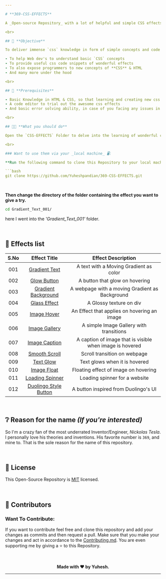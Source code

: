 ```yaml
---

# **369-CSS-EFFECTS**

A _Open-source Repository_ with a lot of helpful and simple CSS effects that helps beginners in learning Web Development and experimenting their knowledge in form of projects that benefit people. *369-CSS-EFFECTS's* main goal is to deliver useful and important CSS and HTML concepts to people in a easier way to infer. In simple words this Repository is a simple and conceptual `CSS` & `HTML` learning platform for emerging Web Dev's.

<br>

## 🎯 **Objective**

To deliver immense `css` knowledge in form of simple concepts and code snippets to create basic css effects that are essential in the developments of crazy websites.

- To help Web dev's to understand basic `CSS` concepts
- To provide useful css code snippets of wonderful effects
- To also expose programmers to new concepts of **CSS** & HTML
- And many more under the hood

<br>

## 📃 **Prerequisites**

- Basic Knowledge in HTML & CSS, so that learning and creating new css effects is easier and helpful.
- A code editor to trial out the awesome css effects
- And basic error solving ability, in case of you facing any issues in implementing these effects.

<br>

## 🫵🏻 **What you should do**

Open the `CSS-EFFECTS` Folder to delve into the learning of wonderful css effects. Then navigate to any folder with the effect name mentioned as its title that you're looking for are feel interested. Then give a look onto the code in both `index.html` & `style.css` and try to understand it. Then implement them in your upcoming web projects.

<br>

### Want to use them via your _local machine_ 🖥️:

**Run the following command to clone this Repository to your local machine**

```bash
git clone https://github.com/Yuheshpandian/369-CSS-EFFECTS.git
```

<br>


**Then change the directory of the folder containing the effect you want to give a try.**

```bash
cd Gradient_Text_001/
```

here I went into the _'Gradient_Text_001'_ folder.

<br>

## 📄 **Effects list**

<div align="center">

| **S.No** | **Effect Title** | **Effect Description** |
| :---: | :------------------: | :------------:|
|  001  | [Gradient Text](CSS-EFFECTS/Gradient_Text_001/)| A text with a Moving Gradient as color|
|  002  | [Glow Button](CSS-EFFECTS/Glow_Button_002/)| A button that glow on hovering |
|  003  | [Gradient Background](CSS-EFFECTS/Gradient_Background_003/)|  A webpage with a moving Gradient as Background |
|  004  | [Glass Effect](CSS-EFFECTS/Glass_Effect_004/)| A Glossy texture on div |
|  005  | [Image Hover](CSS-EFFECTS/Image_Hover_005/)| An Effect that applies on hovering an image |
|  006  | [Image Gallery](CSS-EFFECTS/Image_gallery_006/)| A simple Image Gallery with transitions |
|  007  | [Image Caption](CSS-EFFECTS/Image_Caption_007/)| A caption of image that is visible when image is hovered |
|  008  | [Smooth Scroll](CSS-EFFECTS/Smooth_Scroll_008/)| Scroll transition on webpage |
|  009  | [Text Glow](CSS-EFFECTS/Text_Glow_009/)| Text glows when it is hovered |
|  010  | [Image Float](CSS-EFFECTS/Image_Float_010/)| Floating effect of image on hovering |
|  011  | [Loading Spinner](CSS-EFFECTS/Loading_Spinner_011/)| Loading spinner for a website |
|  012  | [Duolingo Style Button](CSS-EFFECTS/Douolingo_Style_Button_012/)| A button inspired from Duolingo's UI |

</div>

<br>

## ❔ **Reason for the name _(If you're interested)_**
So I'm a crazy fan of the most underrated Inventor/Engineer, *Nickolas Tesla*. I personally love his theories and inventions. His favorite number is `369`, and mine to. That is the sole reason for the name of this repository.

<br>

## 📜 **License**

This Open-Source Repository is [MIT](LICENSE) licensed.

<br>

## 🤝 **Contributors**

### Want To Contribute:

If you want to contribute feel free and clone this repository and add your changes as commits and then request a pull. Make sure that you make your changes and act in accordance to the [Contributing.md](Contributing.md). You are even supporting me by giving a ⭐ to this Repository.

<br>

<div align="center">

**Made with ❤️ by **Yuhesh**.**

</div>

---
```

